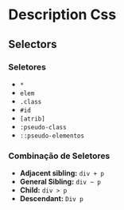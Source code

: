 # Description Css

## Selectors

### Seletores  

- `*`  
- `elem`  
- `.class`  
- `#id`  
- `[atrib]`  <!-- [feira ~= escritorio] - para pegar a palavra inicial, serve para atributos com mais de uma palavra | [feira *= sa] verifica palavras com "sa" contidas -->
- `:pseudo-class`  
- `::pseudo-elementos`  

### Combinação de Seletores

- **Adjacent sibling:** `div + p` <!-- vem em seguida obrigatoriamente -->
- **General Sibling:** `div ~ p`<!-- filhos de um mesmo pai -->
- **Child:** `div > p` <!--  filho direto -->
- **Descendant:** `Div p`
